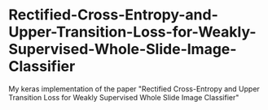 # Rectified-Cross-Entropy-and-Upper-Transition-Loss-for-Weakly-Supervised-Whole-Slide-Image-Classifier
My keras implementation of the paper "Rectified Cross-Entropy and Upper Transition Loss for Weakly Supervised Whole Slide Image Classifier"

